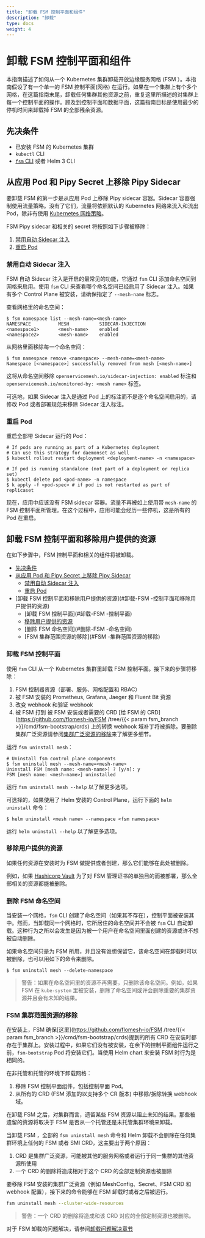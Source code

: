 ```yaml
---
title: "卸载 FSM 控制平面和组件"
description: "卸载"
type: docs
weight: 4
---
```


# 卸载 FSM 控制平面和组件

本指南描述了如何从一个 Kubernetes 集群卸载开放边缘服务网格 (FSM ）。本指南假设了有一个单一的 FSM 控制平面(网格) 在运行。如果在一个集群上有个多个网格，在这篇指南末尾，卸载任何集群其他资源之前，重复这里所描述的对集群上每一个控制平面的操作。顾及到控制平面和数据平面，这篇指南目标是使用最少的停机时间来卸载掉 FSM 的全部残余资源。

## 先决条件

- 已安装 FSM 的 Kubernetes 集群
- `kubectl` CLI
- [`fsm` CLI](/install/#set-up-the-fsm-cli) 或者 Helm 3 CLI

## 从应用 Pod 和 Pipy Secret 上移除 Pipy Sidecar

要卸载 FSM 的第一步是从应用 Pod 上移除 Pipy sidecar 容器。Sidecar 容器强制使用流量策略。没有了它们，流量将依照默认的 Kubernetes 网络来流入和流出 Pod，除非有使用 [Kubernetes 网络策略](https://kubernetes.io/docs/concepts/services-networking/network-policies/)。

FSM Pipy sidecar 和相关的 secret 将按照如下步骤被移除：

1. [禁用自动 Sidecar 注入](#禁用自动-sidecar-注入)
2. [重启 Pod](#重启-pod)

### 禁用自动 Sidecar 注入

FSM 自动 Sidecar 注入是开启的最常见的功能，它通过 `fsm` CLI 添加命名空间到网格来启用。使用 `fsm` CLI 来查看哪个命名空间已经启用了 Sidecar 注入。如果有多个 Control Plane 被安装，请确保指定了 `--mesh-name` 标志。

查看网格里的命名空间：

```console
$ fsm namespace list --mesh-name=<mesh-name>
NAMESPACE          MESH           SIDECAR-INJECTION
<namespace1>       <mesh-name>    enabled
<namespace2>       <mesh-name>    enabled
```

从网格里面移除每一个命名空间：

```console
$ fsm namespace remove <namespace> --mesh-name=<mesh-name>
Namespace [<namespace>] successfully removed from mesh [<mesh-name>]
```

这将从命名空间移除 `openservicemesh.io/sidecar-injection: enabled` 标注和 `openservicemesh.io/monitored-by: <mesh name>` 标签。

可选地，如果 Sidecar 注入是通过 Pod 上的标注而不是逐个命名空间启用的，请修改 Pod 或者部署规范来移除 Sidecar 注入标注。

### 重启 Pod

重启全部带 Sidecar 运行的 Pod：

```console
# If pods are running as part of a Kubernetes deployment
# Can use this strategy for daemonset as well
$ kubectl rollout restart deployment <deployment-name> -n <namespace>

# If pod is running standalone (not part of a deployment or replica set)
$ kubectl delete pod <pod-name> -n namespace
$ k apply -f <pod-spec> # if pod is not restarted as part of replicaset
```

现在，应用中应该没有 FSM sidecar 容器。流量不再被如上使用带 `mesh-name` 的 FSM 控制平面所管理。在这个过程中，应用可能会经历一些停机，这是所有的 Pod 在重启。

## 卸载 FSM 控制平面和移除用户提供的资源

在如下步骤中，FSM 控制平面和相关的组件将被卸载。

* [先决条件](#先决条件)
* [从应用 Pod 和 Pipy Secret 上移除 Pipy Sidecar](#从应用-pod-和-pipy-secret-上移除-pipy-sidecar)
  * [禁用自动 Sidecar 注入](#禁用自动-sidecar-注入)
  * [重启 Pod](#重启-pod)
* [卸载 FSM 控制平面和移除用户提供的资源](#卸载-FSM -控制平面和移除用户提供的资源)
  * [卸载 FSM 控制平面](#卸载-FSM -控制平面)
  * [移除用户提供的资源](#移除用户提供的资源)
  * [删除 FSM 命名空间](#删除-FSM -命名空间)
  * [FSM 集群范围资源的移除](#FSM -集群范围资源的移除)

### 卸载 FSM 控制平面

使用 `fsm` CLI 从一个 Kubernetes 集群里卸载 FSM 控制平面。接下来的步骤将移除：

1. FSM 控制器资源（部署、服务、网格配置和 RBAC）
2. 被 FSM 安装的 Prometheus, Grafana, Jaeger 和 Fluent Bit 资源
3. 改变 webhook 和验证 webhook
4. 被 FSM 打到 被 FSM 安装或者需要的 CRD [给 FSM 的 CRD](https://github.com/flomesh-io/FSM /tree/{{< param fsm_branch >}}/cmd/fsm-bootstrap/crds) 上的转换 webhook 域补丁将被拆除。要删除集群广泛资源请参阅[集群广泛资源的移除](#fsm-集群广泛资源的移除)来了解更多细节。

运行 `fsm uninstall mesh`：

```console
# Uninstall fsm control plane components
$ fsm uninstall mesh --mesh-name=<mesh-name>
Uninstall FSM [mesh name: <mesh-name>] ? [y/n]: y
FSM [mesh name: <mesh-name>] uninstalled
```

运行 `fsm uninstall mesh --help` 以了解更多选项。

可选择的，如果使用了 Helm 安装的 Control Plane，运行下面的 `helm uninstall` 命令：

```console
$ helm uninstall <mesh name> --namespace <fsm namespace>
```

运行 `helm uninstall --help` 以了解更多选项。

### 移除用户提供的资源

如果任何资源在安装时为 FSM 做提供或者创建，那么它们能够在此处被删除。

例如，如果 [Hashicorp Vault](/guides/certificates/#installing-hashi-vault) 为了对 FSM 管理证书的单独目的而被部署，那么全部相关的资源都能被删除。

### 删除 FSM 命名空间

当安装一个网格，`fsm` CLI 创建了命名空间（如果其不存在），控制平面被安装其中。然而，当卸载同一个网格时，它所居住的命名空间并不会被 `fsm` CLI 自动卸载。这种行为之所以会发生是因为被一个用户在命名空间里面创建的资源或许不想被自动删除。

如果命名空间只是为 FSM 所用，并且没有谁想保留它，该命名空间在卸载时可以被删除，也可以用如下的命令来删除。

```console
$ fsm uninstall mesh --delete-namespace
```

> 警告：如果在命名空间里的资源不再需要，只删除该命名空间。例如，如果 FSM 在 `kube-system` 里被安装，删除了命名空间或许会删除重要的集群资源并且会有未知的结果。


### FSM 集群范围资源的移除

在安装上，FSM 确保[这里](https://github.com/flomesh-io/FSM /tree/{{< param fsm_branch >}}/cmd/fsm-bootstrap/crds)提到的所有 CRD 在安装时都存在于集群上。安装过程中，如果它们没有被安装，在余下的控制平面组件运行之前，`fsm-bootstrap` Pod 将安装它们。当使用 Helm chart 来安装 FSM 时行为是相同的。

在非托管和托管的环境下卸载网格：
1. 移除 FSM 控制平面组件，包括控制平面 Pod。
2. 从所有的 CRD (FSM 添加的以支持多个 CR 版本) 中移除/拆除转换 webhook 域。

在卸载 FSM 之后，对集群而言，遗留某些 FSM 资源以阻止未知的结果。那些被遗留的资源将取决于 FSM 是否从一个托管还是未托管集群环境来卸载。

当卸载 FSM ，全部的 `fsm uninstall mesh` 命令和 Helm 卸载不会删除在任何集群环境上任何的 FSM 或者 SMI CRD，这主要出于两个原因：
1. CRD 是集群广泛资源，可能被其他的服务网格或者运行于同一集群的其他资源所使用
2. 一个 CRD 的删除将造成相对于这个 CRD 的全部定制资源也被删除

要移除 FSM 安装的集群广泛资源（例如 MeshConfig、Secret、FSM CRD 和 webhook 配置），接下来的命令能够在 FSM 卸载时或者之后被运行。

```bash
fsm uninstall mesh --cluster-wide-resources
```

> 警告：一个 CRD 的删除将造成和该 CRD 对应的全部定制资源也被删除。

对于 FSM 卸载的问题解决，请参阅[卸载问题解决章节](/guides/troubleshooting/uninstall/)

